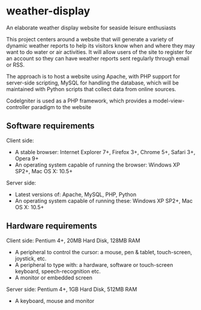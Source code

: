 # weather-display
An elaborate weather display website for seaside leisure enthusiasts

This project centers around a website that will generate a variety of dynamic weather reports to help its visitors know when and where they may want to do water or air activities.  It will allow users of the site to register for an account so they can have weather reports sent regularly through email or RSS.

The approach is to host a website using Apache, with PHP support for server-side scripting, MySQL for handling the database, which will be maintained with Python scripts that collect data from online sources.

CodeIgniter is used as a PHP framework, which provides a model-view-controller paradigm to the website

## Software requirements
Client side:
- A stable browser: Internet Explorer 7+, Firefox 3+, Chrome 5+, Safari 3+, Opera 9+
- An operating system capable of running the browser: Windows XP SP2+, Mac OS X: 10.5+

Server side:
- Latest versions of: Apache, MySQL, PHP, Python
- An operating system capable of running these: Windows XP SP2+, Mac OS X: 10.5+

## Hardware requirements
Client side: Pentium 4+, 20MB Hard Disk, 128MB RAM
- A peripheral to control the cursor: a mouse, pen & tablet, touch-screen, joystick, etc.
- A peripheral to type with: a hardware, software or touch-screen keyboard, speech-recognition etc.
- A monitor or embedded screen

Server side: Pentium 4+, 1GB Hard Disk, 512MB RAM
- A keyboard, mouse and monitor
